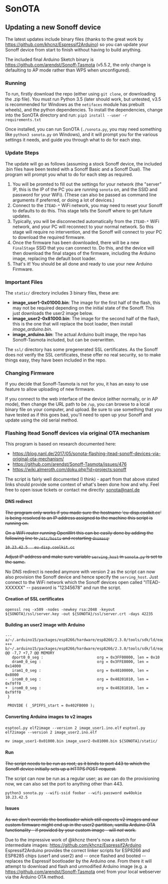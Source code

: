 # SonOTA

## Updating a new Sonoff device

The latest updates include binary files (thanks to the great work by https://github.com/khcnz/Espressif2Arduino) so you can update your Sonoff device
from start to finish without having to build anything. 

The included final Arduino Sketch binary is https://github.com/arendst/Sonoff-Tasmota (v5.5.2, the only change is defaulting to AP mode rather than WPS when unconfigured).

### Running

To run, firstly download the repo (either using `git clone`, or downloading the .zip file). You must run Python 3.5 (later should work, but untested, v3.5 is recommended for Windows as the `netifaces` module has prebuilt wheels), and the python dependencies. To install the dependencies, change into the SonOTA directory and run:
`pip3 install --user -r requirements.txt`

Once installed, you can run SonOTA (`./sonota.py`, you may need something like `python3 sonota.py` on Windows), and it will prompt you for the various settings it needs, and guide you through what to do for each step.

### Update Steps

The update will go as follows (assuming a stock Sonoff device, the included .bin files have been tested with a Sonoff Basic and a Sonoff Dual). The program will prompt you what to do for each step as required.

1. You will be promted to fill out the settings for your network (the "server" IP, this is the IP of the PC you are running `sonota` on, and the SSID and password for your WiFi). (These can also be passed as command line arguments if preferred, or doing a lot of devices.)
2. Connect to the `ITEAD-*` WiFi network, you may need to reset your Sonoff to defaults to do this. This stage tells the Sonoff where to get future updates.
3. Typically, you will be disconnected automatically from the `ITEAD-*` WiFi network, and your PC will reconnect to your normal network. So this stage will require no intervention, and the Sonoff will connect to your PC to download the required firmware.
4. Once the firmware has been downloaded, there will be a new `FinalStage` SSID that you can connect to. Do this, and the device will then download the final stages of the firmware, including the Arduino image, replacing the default boot loader.
5. That's it! You should be all done and ready to use your new Arduino Firmware.

### Important Files

The `static/` directory includes 3 binary files, these are:

* **image_user1-0x01000.bin**: The image for the first half of the flash, this may not be required depending on the initial state of the Sonoff. This just downloads the user2 image below.
* **image_user2-0x81000.bin**: The image for the second half of the flash, this is the one that will replace the boot loader, then install *image_arduino.bin*.
* **image_arduino.bin**: The actual Arduino built image, the repo has Sonoff-Tasmota included, but can be overwritten.

The `ssl/` directory has some pregenerated SSL certificates. As the Sonoff does not verify the SSL certificates, these offer no real security, so to make things easy, they have been included in the repo.

### Changing Firmware

If you decide that Sonoff-Tasmota is not for you, it has an easy to use feature to allow uploading of new firmware.

If you connect to the web interface of the device (either normally, or in AP mode), then change the URL path to be `/up`, you can browse to a local binary file on your computer, and upload. Be sure to use something that you have tested as if this goes bad, you'll need to open up your Sonoff and update using the old serial method.

### Flashing Itead Sonoff devices via original OTA mechanism

This program is based on research documented here:

- https://blog.nanl.de/2017/05/sonota-flashing-itead-sonoff-devices-via-original-ota-mechanism/
- https://github.com/arendst/Sonoff-Tasmota/issues/476
- https://wiki.almeroth.com/doku.php?id=projects:sonoff

The script is fairly well documented (I think) - apart from that above stated links should provide some context of what's been done how and why. Feel free to open issue tickets or contact me directly: sonota@nanl.de

#### DNS redirect

~~The program only works if you made sure the hostname 'eu-disp.coolkit.cc' is being resolved to an IP address assigned to the machine this script is running on.~~

~~On a WiFi router running OpenWrt this can be easily done by adding the following line to `/etc/hosts` and restarting `dnsmasq`:~~

~~`10.23.42.5	eu-disp.coolkit.cc`~~

~~Adjust IP address and make sure variable `serving_host` in `sonota.py` is set to the same.~~

No DNS redirect is needed anymore with version 2 as the script can now also provision the Sonoff device and hence specify the `serving_host`.
Just connect to the WiFi network which the Sonoff devices open called "ITEAD-XXXXXX" -- password is "12345678" and run the script.

#### Creation of SSL certificates

`openssl req -x509 -nodes -newkey rsa:2048 -keyout ${SONOTA}/ssl/server.key -out ${SONOTA}/ssl/server.crt -days 42235`

#### Building an user2 image with Arduino

```
--- a/~/.arduino15/packages/esp8266/hardware/esp8266/2.3.0/tools/sdk/ld/eagle.flash.1m64.ld
+++ b/~/.arduino15/packages/esp8266/hardware/esp8266/2.3.0/tools/sdk/ld/eagle.flash.1m64.ld
@@ -7,7 +7,7 @@ MEMORY
   dport0_0_seg :                        org = 0x3FF00000, len = 0x10
   dram0_0_seg :                         org = 0x3FFE8000, len = 0x14000
   iram1_0_seg :                         org = 0x40100000, len = 0x8000
-  irom0_0_seg :                         org = 0x40201010, len = 0xf9ff0
+  irom0_0_seg :                         org = 0x40281010, len = 0xf9ff0
 }
 
 PROVIDE ( _SPIFFS_start = 0x402FB000 );
 ```

#### Converting Arduino images to v2 images

`esptool.py elf2image --version 2 image_user1.ino.elf`
`esptool.py elf2image --version 2 image_user2.ino.elf`

`mv image_user1-0x01000.bin image_user2-0x81000.bin ${SONOTA}/static/`

#### Run

~~The script needs to be run as root, as it binds to port 443 to which the Sonoff device initially sets up a HTTPS POST request.~~

The script can now be run as a regular user; as *we* can do the provisioning now, we can also set the port to anything other than 443.

`python3 sonota.py --wifi-ssid foobar --wifi-password ew4Ookie 10.23.42.5`

#### Issues

~~As we don't override the bootloader which still expects v2 images and our custom firmware might end up in the user2 partition, vanilla Arduino OTA functionality - if provided by your custom image - will *not* work.~~

Due to the impressive work of @khcnz there's now a sketch for intermediate images: https://github.com/khcnz/Espressif2Arduino
Espressif2Arduino provides the correct linker scripts for ESP8266 and ESP8285 chips (user1 and user2) and -- once flashed and booted -- replaces the Espressif bootloader by the Arduino one.
From there it will attempt to download and flash and *un*modified Arduino image (e.g. a https://github.com/arendst/Sonoff-Tasmota one) from your local webserver via the Arduino OTA method.

